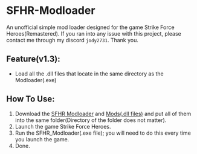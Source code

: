 # SFHR-Modloader
An unofficial simple mod loader designed for the game Strike Force Heroes(Remastered). 
If you ran into any issue with this project, please contact me through my discord `jody2731`. Thank you.

Feature(v1.3):
-------------
- Load all the .dll files that locate in the same directory as the Modloader(.exe)

How To Use:
-------------
1. Download the [SFHR Modloader](https://github.com/Jody2731/SFHR-Modloader/releases) and [Mods(.dll files)](https://github.com/Jody2731/SFHR-Mods/releases) and put all of them into the same folder(Directory of the folder does not matter).
2. Launch the game Strike Force Heroes.
3. Run the SFHR_Modloader(.exe file); you will need to do this every time you launch the game.
4. Done.

